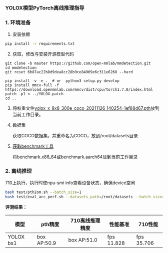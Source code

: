 ###  YOLOX模型PyTorch离线推理指导

### 1. 环境准备

1. 安装依赖

```bash
pip install -r requirements.txt
```

2. 获取，修改与安装开源模型代码

```
git clone -b master https://github.com/open-mmlab/mmdetection.git
cd mmdetection
git reset 6b87ac22b8d9dea8cc28b9ce84909e6c311e6268 --hard

pip install -v -e .  # or  python3 setup.py develop
pip install mmcv-full -f https://download.openmmlab.com/mmcv/dist/cpu/torch1.7.0/index.html
patch -p1 < ../YOLOX.patch
cd ..
```

3. 将权重文件[yolox_x_8x8_300e_coco_20211126_140254-1ef88d67.pth](https://download.openmmlab.com/mmdetection/v2.0/yolox/yolox_x_8x8_300e_coco/yolox_x_8x8_300e_coco_20211126_140254-1ef88d67.pth)放到当前工作目录。

4. 数据集

   获取COCO数据集，并重命名为COCO，放到/root/datasets目录

5. [获取benchmark工具](https://gitee.com/ascend/cann-benchmark/tree/master/infer)

   将benchmark.x86_64或benchmark.aarch64放到当前工作目录

### 2. 离线推理

710上执行，执行时使npu-smi info查看设备状态，确保device空闲

```bash
bash test/pth2om.sh --batch_size=1
bash test/eval_acc_perf.sh --datasets_path=/root/datasets --batch_size=1
```

**评测结果：**

| 模型        | pth精度   | 710离线推理精度 | 性能基准  | 710性能 |
| ----------- | --------- | --------------- | --------- | ------- |
| YOLOX bs1 | box AP:50.9 | box AP:51.0 | fps 11.828 | fps 35.706 |



